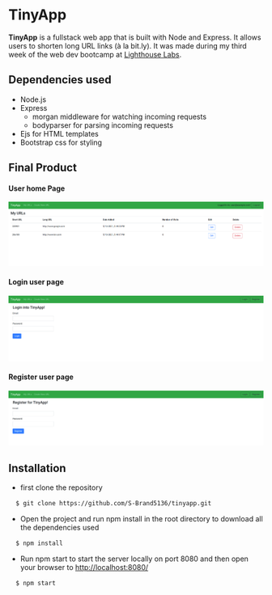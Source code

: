 # TinyApp

  **TinyApp** is a fullstack web app that is built with Node and Express. It allows users to shorten long URL links (à la bit.ly). It was made during my third week of the web dev bootcamp at [Lighthouse Labs](https://www.lighthouselabs.ca/).

## Dependencies used

  - Node.js
  - Express
    - morgan middleware for watching incoming requests
    - bodyparser for parsing incoming requests
  - Ejs for HTML templates
  - Bootstrap css for styling

## Final Product

#### User home Page
!["Image of main user homepage"](./docs/tinyApp_urls.png)

#### Login user page 
!["Image of login page"](./docs/tinyApp_login.png)

#### Register user page
!["Image of register page"](./docs/tinyApp_register.png)

## Installation
  - first clone the repository
  ```bash
    $ git clone https://github.com/S-Brand5136/tinyapp.git
  ```
  - Open the project and run npm install in the root directory to download all the dependencies used
  ```bash
    $ npm install
  ```
  - Run npm start to start the server locally on port 8080 and then open your browser to [http://localhost:8080/](http://localhost:8080/)
  ```bash
    $ npm start
  ```